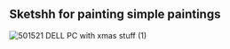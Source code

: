 ## Sketshh for painting simple paintings
![501521 DELL PC with xmas stuff (1)](https://github.com/Mahmoud46/web_simple_applications/assets/81241007/13fd1a84-30a6-4fda-9bbc-5e2c07848b79)
